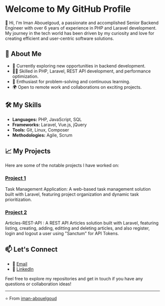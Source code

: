 # Welcome to My GitHub Profile

👋 Hi, I'm Iman Abouelgoud, a passionate and accomplished Senior Backend Engineer with over 6 years of experience in PHP and Laravel development. 
My journey in the tech world has been driven by my curiosity and love for creating efficient and user-centric software solutions.

## 🚀 About Me

- 💼 Currently exploring new opportunities in backend development.
- 👨‍💻 Skilled in PHP, Laravel, REST API development, and performance optimization.
- 🧩 Enthusiast for problem-solving and continuous learning.
- 🌍 Open to remote work and collaborations on exciting projects.

## 🛠️ My Skills

- **Languages:** PHP, JavaScript, SQL
- **Frameworks:** Laravel, Vue.js, jQuery
- **Tools:** Git, Linux, Composer
- **Methodologies:** Agile, Scrum

## 📈 My Projects

Here are some of the notable projects I have worked on:

### [Project 1](https://github.com/iman-abouelgoud/Task-Management)
Task Management Application: A web-based task management solution built with Laravel, featuring project organization and dynamic task prioritization.

### [Project 2](https://github.com/iman-abouelgoud/Articles-REST-API)
Articles-REST-API : A REST API Articles solution built with Laravel, featuring listing, creating, adding, editting and deleting articles, and also register, login and logout a user using "Sanctum" for API Tokens.


## 📫 Let's Connect

- 📧 [Email](mailto:iman.ali.work@gmail.com)
- 💼 [LinkedIn](https://www.linkedin.com/in/iman-abouelgoud)

Feel free to explore my repositories and get in touch if you have any questions or collaboration ideas!

---

⭐️ From [iman-abouelgoud](https://github.com/iman-abouelgoud)
